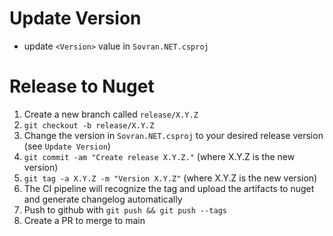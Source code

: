 Update Version
==========
* update `<Version>` value in `Sovran.NET.csproj`

Release to Nuget
==========
1. Create a new branch called `release/X.Y.Z`
2. `git checkout -b release/X.Y.Z`
3. Change the version in `Sovran.NET.csproj` to your desired release version (see `Update Version`)
4. `git commit -am "Create release X.Y.Z."` (where X.Y.Z is the new version)
5. `git tag -a X.Y.Z -m "Version X.Y.Z"` (where X.Y.Z is the new version)
6. The CI pipeline will recognize the tag and upload the artifacts to nuget and generate changelog automatically
7. Push to github with `git push && git push --tags`
8. Create a PR to merge to main
